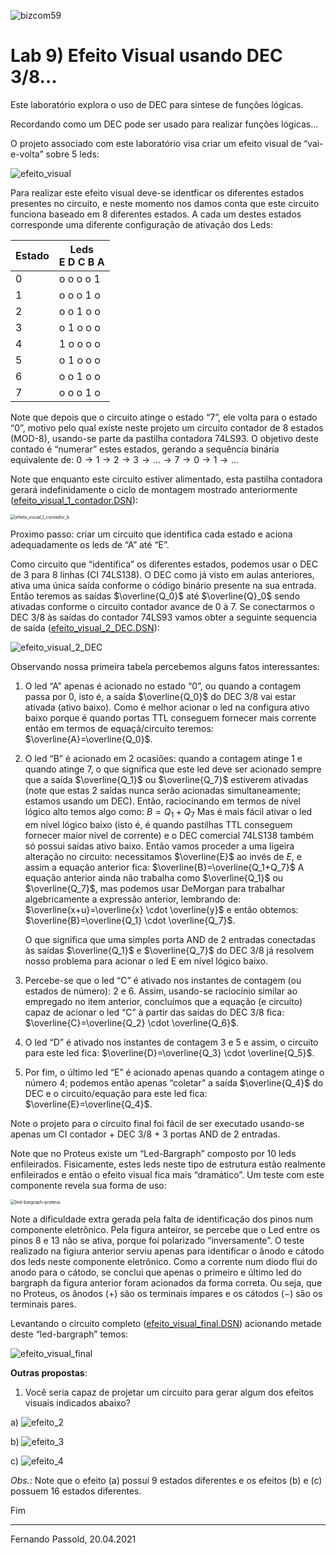 ![bizcom59](bizcom59.gif)

# Lab 9) Efeito Visual usando DEC 3/8...

Este laboratório explora o uso de DEC para síntese de funções lógicas.

Recordando como um DEC pode ser usado para realizar funções lógicas...

O projeto associado com este laboratório visa criar um efeito visual de “vai-e-volta” sobre 5 leds:

![efeito_visual](efeito_visual.gif)

Para realizar este efeito visual deve-se identficar os diferentes estados presentes no circuito, e neste momento nos damos conta que este circuito funciona baseado em 8 diferentes estados. A cada um destes estados corresponde uma diferente configuração de ativação dos Leds:

| Estado | Leds<br />E D C B A |
| ------ | ------------------- |
| 0      | o o o o 1           |
| 1      | o o o 1 o           |
| 2      | o o 1 o o           |
| 3      | o 1 o o o           |
| 4      | 1 o o o o           |
| 5      | o 1 o o o           |
| 6      | o o 1 o o           |
| 7      | o o o 1 o           |

Note que depois que o circuito atinge o estado “7”, ele volta para o estado “0”, motivo pelo qual existe neste projeto um circuito contador de 8 estados (MOD-8), usando-se parte da pastilha contadora 74LS93. O objetivo deste contado é “numerar” estes estados, gerando a sequência binária equivalente de:
 $0 \rightarrow 1 \rightarrow 2 \rightarrow 3 \rightarrow \ldots \rightarrow 7 \rightarrow 0 \rightarrow 1 \rightarrow \ldots$

Note que enquanto este circuito estiver alimentado, esta pastilha contadora gerará indefinidamente o ciclo de montagem mostrado anteriormente ([efeito_visual_1_contador.DSN](efeito_visual_1_contador.DSN)):

<img src="efeito_visual_1_contador_b.gif" alt="efeito_visual_1_contador_b" style="zoom:50%;" />

Proximo passo: criar um circuito que identifica cada estado e aciona adequadamente os leds de “A” até “E”.

Como circuito que “identifica” os diferentes estados, podemos usar o DEC de 3 para 8 linhas (CI 74LS138). O DEC como já visto em aulas anteriores, ativa uma única saída conforme o código binário presente na sua entrada. Então teremos as saídas $\overline{Q_0}$ até $\overline{Q}_0$ sendo ativadas conforme o circuito contador avance de 0 à 7. Se conectarmos o DEC 3/8 às saídas do contador 74LS93 vamos obter a seguinte sequencia de saída ([efeito_visual_2_DEC.DSN](efeito_visual_2_DEC.DSN)):

![efeito_visual_2_DEC](efeito_visual_2_DEC.gif)

Observando nossa primeira tabela percebemos alguns fatos interessantes:

1. O led “A” apenas é acionado no estado “0”, ou quando a contagem passa por 0, isto é, a saída $\overline{Q_0}$ do DEC 3/8 vai estar ativada (ativo baixo). Como é melhor acionar o led na configura ativo baixo porque é quando portas TTL conseguem fornecer mais corrente então em termos de equaçã/circuito teremos:
   $\overline{A}=\overline{Q_0}$.

2. O led “B” é acionado em 2 ocasiões: quando a contagem atinge 1 e quando atinge 7, o que significa que este led deve ser acionado sempre que a saída $\overline{Q_1}$ ou $\overline{Q_7}$ estiverem ativadas (note que estas 2 saídas nunca serão acionadas simultaneamente; estamos usando um DEC). Então, raciocinando em termos de nível lógico alto temos algo como:
   $B=Q_1+Q_7$
   Mas é mais fácil ativar o led em nível lógico baixo (isto é, é quando pastilhas TTL conseguem fornecer maior nível de corrente) e o DEC comercial 74LS138 também só possui saídas ativo baixo. Então vamos proceder a uma ligeira alteração no circuito: necessitamos $\overline{E}$ ao invés de $E$, e assim a equação anterior fica:
   $\overline{B}=\overline{Q_1+Q_7}$
   A equação anterior ainda não trabalha como $\overline{Q_1}$ ou $\overline{Q_7}$, mas podemos usar DeMorgan para trabalhar algebricamente a expressão anterior, lembrando de: $\overline{x+u}=\overline{x} \cdot \overline{y}$ e então obtemos:
   $\overline{B}=\overline{Q_1} \cdot \overline{Q_7}$.

   O que significa que uma simples porta AND de 2 entradas conectadas às saídas $\overline{Q_1}$ e $\overline{Q_7}$ do DEC 3/8 já resolvem nosso problema para acionar o led E em nível lógico baixo.

3. Percebe-se que o led “C” é ativado nos instantes de contagem (ou estados de número): 2 e 6. Assim, usando-se raciocínio similar ao empregado no item anterior, concluímos que a equação (e circuito) capaz de acionar o led “C” à partir das saídas do DEC 3/8 fica:
   $\overline{C}=\overline{Q_2} \cdot \overline{Q_6}$.

4. O led “D” é ativado nos instantes de contagem 3 e 5 e assim, o circuito para este led fica:
   $\overline{D}=\overline{Q_3} \cdot \overline{Q_5}$.

5. Por fim, o último led “E” é acionado apenas quando a contagem atinge o número 4; podemos então apenas “coletar” a saída $\overline{Q_4}$ do DEC e o circuito/equação para este led fica:
   $\overline{E}=\overline{Q_4}$.

Note o projeto para o circuito final foi fácil de ser executado usando-se apenas um CI contador + DEC 3/8 + 3 portas AND de 2 entradas.

Note que no Proteus existe um “Led-Bargraph” composto por 10 leds enfileirados. Fisicamente, estes leds neste tipo de estrutura estão realmente enfileirados e então o efeito visual fica mais “dramático”. Um teste com este componente revela sua forma de uso:

<img src="led-bargraph-proteus.png" alt="led-bargraph-proteus" style="zoom: 50%;" />

Note a dificuldade extra gerada pela falta de identificação dos pinos num componente eletrônico. Pela figura anteiror, se percebe que o Led entre os pinos 8 e 13 não se ativa, porque foi polarizado “inversamente”. O teste realizado na figiura anterior serviu apenas para identificar o ânodo e cátodo dos leds neste componente eletrônico. Como a corrente num diodo flui do anodo para o cátodo, se conclui que apenas o primeiro e último led do bargraph da figura anterior foram acionados da forma correta. Ou seja, que no Proteus, os ânodos ($+$) são os terminais ímpares e os cátodos ($-$) são os terminais pares.

Levantando o circuito completo ([efeito_visual_final.DSN](efeito_visual_final.DSN)) acionando metade deste “led-bargraph” temos:

![efeito_visual_final](efeito_visual_final.gif)

**Outras propostas**:

1) Você seria capaz de projetar um circuito para gerar algum dos efeitos visuais indicados abaixo?

a) ![efeito_2](efeito_2.gif)

b) ![efeito_3](efeito_3.gif)

c) ![efeito_4](efeito_4.gif)

*Obs.*: Note que o efeito (a) possui 9 estados diferentes e os efeitos (b) e (c) possuem 16 estados diferentes.

Fim

---

Fernando Passold, 20.04.2021

